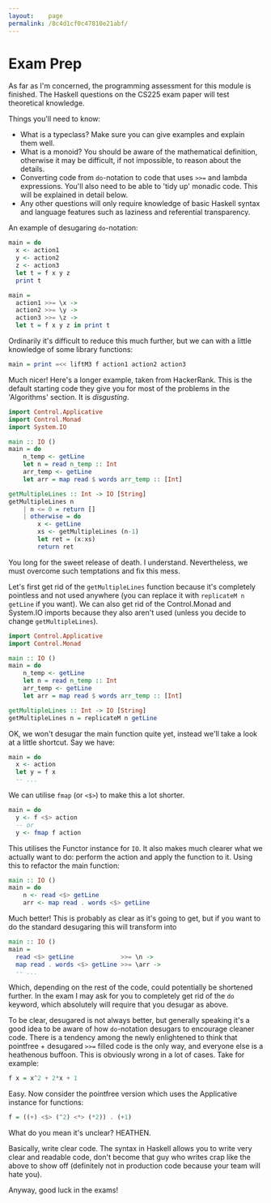 ```yaml
---
layout:    page
permalink: /8c4d1cf0c47810e21abf/
---
```


# Exam Prep

As far as I'm concerned, the programming assessment for this module is finished.
The Haskell questions on the CS225 exam paper will test theoretical knowledge.

Things you'll need to know:

- What is a typeclass? Make sure you can give examples and explain them well.
- What is a monoid? You should be aware of the mathematical definition,
otherwise it may be difficult, if not impossible, to reason about the details.
- Converting code from `do`-notation to code that uses `>>=` and lambda
expressions. You'll also need to be able to 'tidy up' monadic code. This will be
explained in detail below.
- Any other questions will only require knowledge of basic Haskell syntax and
language features such as laziness and referential transparency.

An example of desugaring `do`-notation:

```haskell
main = do
  x <- action1
  y <- action2
  z <- action3
  let t = f x y z
  print t

main =
  action1 >>= \x ->
  action2 >>= \y ->
  action3 >>= \z ->
  let t = f x y z in print t
```

Ordinarily it's difficult to reduce this much further, but we can with a
little knowledge of some library functions:

```haskell
main = print =<< liftM3 f action1 action2 action3
```

Much nicer! Here's a longer example, taken from HackerRank. This is the default
starting code they give you for most of the problems in the 'Algorithms'
section. It is *disgusting*.

```haskell
import Control.Applicative
import Control.Monad
import System.IO

main :: IO ()
main = do
    n_temp <- getLine
    let n = read n_temp :: Int
    arr_temp <- getLine
    let arr = map read $ words arr_temp :: [Int]

getMultipleLines :: Int -> IO [String]
getMultipleLines n
    | n <= 0 = return []
    | otherwise = do
        x <- getLine
        xs <- getMultipleLines (n-1)
        let ret = (x:xs)
        return ret
```

You long for the sweet release of death. I understand. Nevertheless, we must
overcome such temptations and fix this mess.

Let's first get rid of the `getMultipleLines` function because it's completely
pointless and not used anywhere (you can replace it with `replicateM n getLine`
if you want). We can also get rid of the Control.Monad and System.IO imports
because they also aren't used (unless you decide to change `getMultipleLines`).

```haskell
import Control.Applicative
import Control.Monad

main :: IO ()
main = do
    n_temp <- getLine
    let n = read n_temp :: Int
    arr_temp <- getLine
    let arr = map read $ words arr_temp :: [Int]

getMultipleLines :: Int -> IO [String]
getMultipleLines n = replicateM n getLine
```

OK, we won't desugar the main function quite yet, instead we'll take a look at a
little shortcut. Say we have:

```haskell
main = do
  x <- action
  let y = f x
  -- ...
```

We can utilise `fmap` (or `<$>`) to make this a lot shorter.

```haskell
main = do
  y <- f <$> action
  -- or
  y <- fmap f action
```

This utilises the Functor instance for `IO`. It also makes much clearer what we
actually want to do: perform the action and apply the function to it. Using this
to refactor the main function:

```haskell
main :: IO ()
main = do
    n <- read <$> getLine
    arr <- map read . words <$> getLine
```

Much better! This is probably as clear as it's going to get, but if you want to
do the standard desugaring this will transform into

```haskell
main :: IO ()
main =
  read <$> getLine             >>= \n ->
  map read . words <$> getLine >>= \arr ->
  -- ...
```

Which, depending on the rest of the code, could potentially be shortened further.
In the exam I may ask for you to completely get rid of the `do` keyword, which
absolutely will require that you desugar as above.

To be clear, desugared is not always better, but generally speaking it's a good
idea to be aware of how `do`-notation desugars to encourage cleaner code. There
is a tendency among the newly enlightened to think that pointfree + desugared
`>>=` filled code is the only way, and everyone else is a heathenous buffoon.
This is obviously wrong in a lot of cases. Take for example:

```haskell
f x = x^2 + 2*x + 1
```

Easy. Now consider the pointfree version which uses the Applicative instance
for functions:

```haskell
f = ((+) <$> (^2) <*> (*2)) . (+1)
```

What do you mean it's unclear? HEATHEN.

Basically, write clear code. The syntax in Haskell allows you to write very
clear and readable code, don't become that guy who writes crap like the above to
show off (definitely not in production code because your team will hate you).

Anyway, good luck in the exams!

